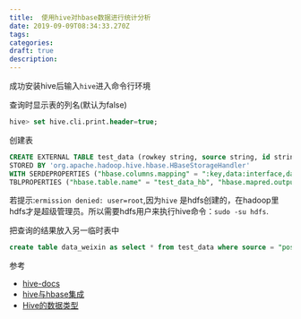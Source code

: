 ```yaml
---
title:  使用hive对hbase数据进行统计分析
date: 2019-09-09T08:34:33.270Z
tags: 
categories:
draft: true
description: 
---
```



成功安装hive后输入`hive`进入命令行环境

查询时显示表的列名(默认为false)

```sql
hive> set hive.cli.print.header=true;
```

创建表  
```sql
CREATE EXTERNAL TABLE test_data (rowkey string, source string, id string,url string,pdate int,pid string,pname string)
STORED BY 'org.apache.hadoop.hive.hbase.HBaseStorageHandler'
WITH SERDEPROPERTIES ("hbase.columns.mapping" = ":key,data:interface,data:id,data:url,data:publishDate,data:posterOriginId,data:posterScreenName")
TBLPROPERTIES ("hbase.table.name" = "test_data_hb", "hbase.mapred.output.outputtable" = "test_data)");
```

若提示:`ermission denied: user=root`,因为`hive` 是hdfs创建的，在hadoop里hdfs才是超级管理员。所以需要hdfs用户来执行hive命令：`sudo -su hdfs`.

把查询的结果放入另一临时表中

```sql
create table data_weixin as select * from test_data where source = "post/weixin";
```


参考  

- [hive-docs](https://cwiki.apache.org/confluence/display/Hive/GettingStarted#GettingStarted-CreatingHiveTables)
- [hive与hbase集成](https://cwiki.apache.org/confluence/display/Hive/HBaseIntegration)
- [Hive的数据类型](https://cwiki.apache.org/confluence/display/Hive/LanguageManual+Types)